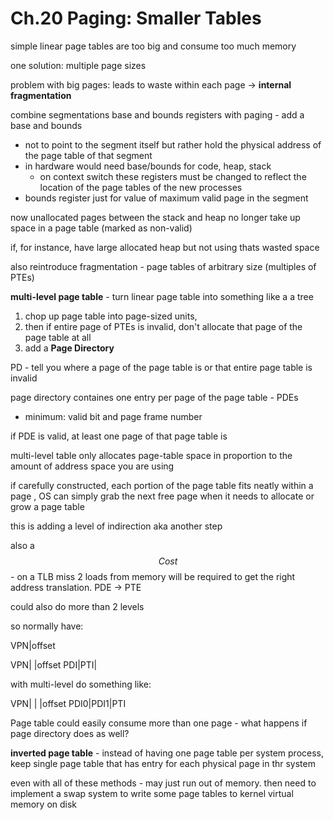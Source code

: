 # Ch.20 Paging: Smaller Tables

simple linear page tables are too big and consume too much memory

one solution: multiple page sizes

problem with big pages: leads to waste within each page -> **internal fragmentation**

combine segmentations base and bounds registers with paging - add a base and bounds
- not to point to the segment itself but rather hold the physical address of the page table of that segment
- in hardware would need base/bounds for code, heap, stack
	- on context switch these registers must be changed to reflect the location of the page tables of the new processes
- bounds register just for value of maximum valid page in the segment

now unallocated pages between the stack and heap no longer take up space in a page table (marked as non-valid)

if, for instance, have large allocated heap but not using thats wasted space

also reintroduce fragmentation - page tables of arbitrary size (multiples of PTEs)

**multi-level page table** - turn linear page table into something like a a tree
1. chop up page table into page-sized units, 
2. then if entire page of PTEs is invalid, don't allocate that page of the page table at all
3. add a **Page Directory**

PD - tell you where a page of the page table is or that entire page table is invalid

page directory containes one entry per page of the page table - PDEs
- minimum: valid bit and page frame number

if PDE is valid, at least one page of that page table is 

multi-level table only allocates page-table space in proportion to the amount of address space you are using

if carefully constructed, each portion of the page table fits neatly within a page , OS can simply grab the next free page when it needs to allocate or grow a page table

this is adding a level of indirection aka another step 

also a $$ Cost $$ - on a TLB miss 2 loads from memory will be required to get the right address translation. PDE -> PTE

could also do more than 2 levels 

so normally have:

VPN|offset

VPN|   |offset
PDI|PTI|	

with multi-level do something like:

VPN|	|	|offset
PDI0|PDI1|PTI

Page table could easily consume more than one page - what happens if page directory does as well?

**inverted page table** - instead of having one page table per system process, keep single page table that has entry for each physical page in thr system

even with all of these methods - may just run out of memory. then need to implement a swap system to write some page tables to kernel virtual memory on disk


